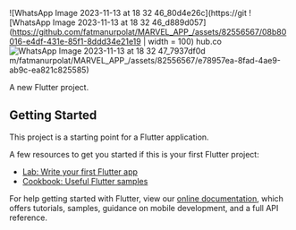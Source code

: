 ![WhatsApp Image 2023-11-13 at 18 32 46_80d4e26c](https://git ![WhatsApp Image 2023-11-13 at 18 32 46_d889d057](https://github.com/fatmanurpolat/MARVEL_APP_/assets/82556567/08b80016-e4df-431e-85f1-8ddd34e21e19  | width = 100)
hub.co![WhatsApp Image 2023-11-13 at 18 32 47_7937df0d](https://github.com/fatmanurpolat/MARVEL_APP_/assets/82556567/258d9663-5562-40fa-8803-4085393c5a56)
m/fatmanurpolat/MARVEL_APP_/assets/82556567/e78957ea-8fad-4ae9-ab9c-ea821c825585)


A new Flutter project.

## Getting Started

This project is a starting point for a Flutter application.

A few resources to get you started if this is your first Flutter project:

- [Lab: Write your first Flutter app](https://flutter.dev/docs/get-started/codelab)
- [Cookbook: Useful Flutter samples](https://flutter.dev/docs/cookbook)

For help getting started with Flutter, view our
[online documentation](https://flutter.dev/docs), which offers tutorials,
samples, guidance on mobile development, and a full API reference.
